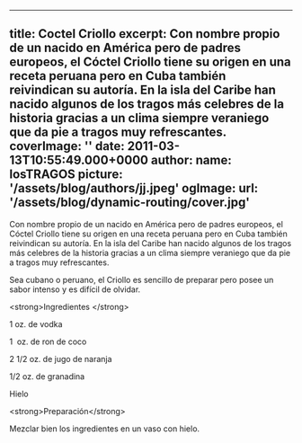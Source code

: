
---
title: Coctel Criollo
excerpt: Con nombre propio de un nacido en América pero de padres europeos, el Cóctel Criollo tiene su origen en una receta peruana pero en Cuba también reivindican su autoría. En la isla del Caribe han nacido algunos de los tragos más celebres de la historia gracias a un clima siempre veraniego que da pie a tragos muy refrescantes. 
coverImage: ''
date: 2011-03-13T10:55:49.000+0000
author:
  name: losTRAGOS
  picture: '/assets/blog/authors/jj.jpeg'
ogImage:
  url: '/assets/blog/dynamic-routing/cover.jpg'
---
  Con nombre propio de un nacido en América pero de padres europeos, el Cóctel Criollo tiene su origen en una receta peruana pero en Cuba también reivindican su autoría. En la isla del Caribe han nacido algunos de los tragos más celebres de la historia gracias a un clima siempre veraniego que da pie a tragos muy refrescantes.


Sea cubano o peruano, el Criollo es sencillo de preparar pero posee un sabor intenso y es difícil de olvidar.

&lt;strong&gt;Ingredientes &lt;&#x2F;strong&gt;

1 oz. de vodka

1  oz. de ron de coco

2 1&#x2F;2 oz. de jugo de naranja

1&#x2F;2 oz. de granadina

Hielo

&lt;strong&gt;Preparación&lt;&#x2F;strong&gt;

Mezclar bien los ingredientes en un vaso con hielo.